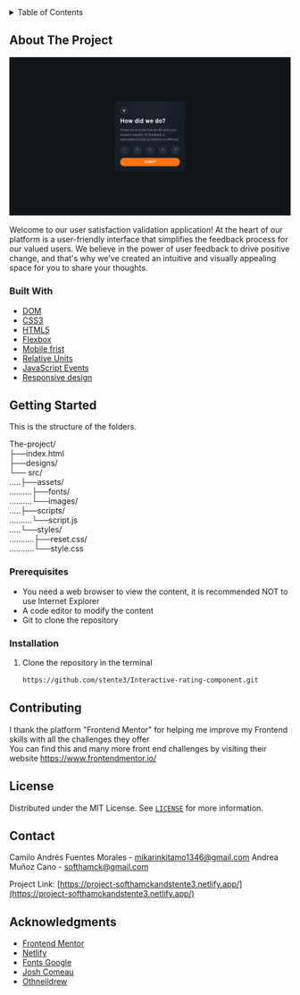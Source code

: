 <details>
  <summary>Table of Contents</summary>
  <ol>
    <li>
      <a href="#about-the-project">About The Project</a>
      <ul>
        <li><a href="#built-with">Built With</a></li>
      </ul>
    </li>
    <li>
      <a href="#getting-started">Getting Started</a>
      <ul>
        <li><a href="#prerequisites">Prerequisites</a></li>
        <li><a href="#installation">Installation</a></li>
      </ul>
    </li>
    <li><a href="#contributing">Contributing</a></li>
    <li><a href="#license">License</a></li>
    <li><a href="#contact">Contact</a></li>
    <li><a href="#acknowledgments">Acknowledgments</a></li>
  </ol>
</details>


## About The Project

![alt text](https://github.com/stente3/Interactive-rating-component/blob/main/designs/main.png)

Welcome to our user satisfaction validation application! At the heart of our platform is a user-friendly interface that simplifies the feedback process for our valued users. We believe in the power of user feedback to drive positive change, and that's why we've created an intuitive and visually appealing space for you to share your thoughts.

### Built With

* [DOM](https://lenguajejs.com/javascript/dom/que-es/#:~:text=En%20Javascript%2C%20cuando%20nos%20referimos,de%20texto%2C%20etc...)
* [CSS3](https://developer.mozilla.org/en-US/docs/Web/CSS)
* [HTML5](https://developer.mozilla.org/en/docs/Web/HTML)
* [Flexbox](https://developer.mozilla.org/en-US/docs/Learn/CSS/CSS_layout/Flexbox)
* [Mobile frist](https://developer.mozilla.org/en-US/docs/Web/Progressive_web_apps/Responsive/Mobile_first)
* [Relative Units](https://www.w3schools.com/cssref/css_units.asp)
* [JavaScript Events](https://developer.mozilla.org/en-US/docs/Web/Events)
* [Responsive design](https://developer.mozilla.org/en-US/docs/Learn/CSS/CSS_layout/Responsive_Design)



## Getting Started
This is the structure of the folders.

The-project/ <br>
├──index.html <br>
├──designs/ <br>
└── src/ <br>
.....├──assets/ <br>
..........├──fonts/ <br>
..........└──images/ <br>
.....├──scripts/ <br>
..........└──script.js <br>
.....└──styles/ <br>
...........├──reset.css/ <br>
...........└──style.css <br>


### Prerequisites

* You need a web browser to view the content, it is recommended NOT to use Internet Explorer
* A code editor to modify the content
* Git to clone the repository

### Installation
1. Clone the repository in the terminal 
   ```sh
   https://github.com/stente3/Interactive-rating-component.git
   ```

## Contributing

I thank the platform "Frontend Mentor" for helping me improve my Frontend skills with all the challenges they offer <br>
You can find this and many more front end challenges by visiting their website https://www.frontendmentor.io/


## License

Distributed under the MIT License. See [`LICENSE`](https://github.com/stente3/Interactive-rating-component/blob/main/LICENSE) for more information.


## Contact

Camilo Andrés Fuentes Morales - mikarinkitamo1346@gmail.com
Andrea Muñoz Cano - softhamck@gmail.com

Project Link: [https://project-softhamckandstente3.netlify.app/](https://project-softhamckandstente3.netlify.app/)


## Acknowledgments

* [Frontend Mentor](https://www.frontendmentor.io/)
* [Netlify](https://www.netlify.com/)
* [Fonts Google](https://fonts.google.com/)
* [Josh Comeau](https://www.joshwcomeau.com/css/custom-css-reset/)
* [Othneildrew](https://github.com/othneildrew/Best-README-Template)
